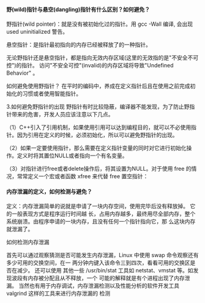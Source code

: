 #### 野(wild)指针与悬空(dangling)指针有什么区别？如何避免？

野指针(wild pointer)：就是没有被初始化过的指针。⽤ gcc -Wall  编译, 会出现  used uninitialized 警告。

悬空指针：是指针最初指向的内存已经被释放了的⼀种指针。

无论野指针还是悬空指针，都是指向⽆效内存区域(这⾥的⽆效指的是"不安全不可控")的指针。  访问"不安全可控"(invalid)的内存区域将导致"Undefined Behavior" 。                                    

如何避免使用野指针？  在平时的编码中，养成在定义指针后且在使⽤之前完成初始化的习惯或者使⽤智能指针。


3.如何避免野指针的出现
野指针有时比较隐蔽，编译器不能发现，为了防止野指针带来的危害，开发人员应该注意以下几点。

（1）C++引入了引用机制，如果使用引用可以达到编程目的，就可以不必使用指针。因为引用在定义的时候，必须初始化，所以可以避免野指针的出现。

（2）如果一定要使用指针，那么需要在定义指针变量的同时对它进行初始化操作。定义时将其置位NULL或者指向一个有名变量。

（3）对指针进行free或者delete操作后，将其设置为NULL。对于使用 free 的情况，常常定义一个宏或者函数 xfree 来代替 free 置空指针：


#### 内存泄漏的定义，如何检测与避免？

定义：内存泄漏简单的说就是申请了⼀块内存空间，使⽤完毕后没有释放掉。 它的⼀般表现⽅式是程序运⾏时间越
⻓，占⽤内存越多，最终⽤尽全部内存，整个系统崩溃。由程序申请的⼀块内存，且没有任何⼀个指针指向它，那
么这块内存就泄漏了。

如何检测内存泄漏

⾸先可以通过观察猜测是否可能发⽣内存泄漏，Linux 中使⽤ swap 命令观察还有多少可⽤的交换空间，在⼀
两分钟内键⼊该命令三到四次，看看可⽤的交换区是否在减少。
还可以使⽤ 其他⼀些 /usr/bin/stat ⼯具如 netstat、vmstat 等。如发现波段有内存被分配且从不释放，⼀个
可能的解释就是有个进程出现了内存泄漏。
当然也有⽤于内存调试，内存泄漏检测以及性能分析的软件开发⼯具 valgrind 这样的⼯具来进⾏内存泄漏的
检测
